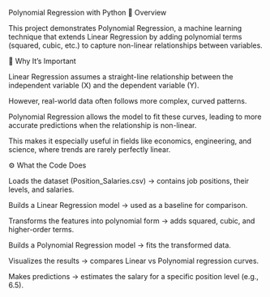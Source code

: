 Polynomial Regression with Python
📌 Overview

This project demonstrates Polynomial Regression, a machine learning technique that extends Linear Regression by adding polynomial terms (squared, cubic, etc.) to capture non-linear relationships between variables.

🚀 Why It’s Important

Linear Regression assumes a straight-line relationship between the independent variable (X) and the dependent variable (Y).

However, real-world data often follows more complex, curved patterns.

Polynomial Regression allows the model to fit these curves, leading to more accurate predictions when the relationship is non-linear.

This makes it especially useful in fields like economics, engineering, and science, where trends are rarely perfectly linear.

⚙️ What the Code Does

Loads the dataset (Position_Salaries.csv) → contains job positions, their levels, and salaries.

Builds a Linear Regression model → used as a baseline for comparison.

Transforms the features into polynomial form → adds squared, cubic, and higher-order terms.

Builds a Polynomial Regression model → fits the transformed data.

Visualizes the results → compares Linear vs Polynomial regression curves.

Makes predictions → estimates the salary for a specific position level (e.g., 6.5).
